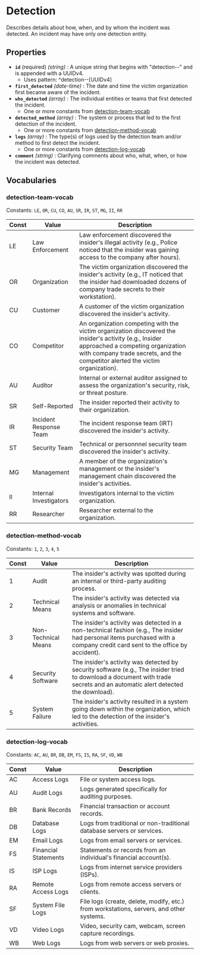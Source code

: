# Detection

Describes details about how, when, and by whom the incident was detected. An incident may have only one detection entity.

## Properties

- **`id`** (required) *(string)* : A unique string that begins with "detection--" and is appended with a UUIDv4.
	- Uses pattern: ^detection--[UUIDv4]
- **`first_detected`** *(date-time)* : The date and time the victim organization first became aware of the incident.
- **`who_detected`** *(array)* : The individual entities or teams that first detected the incident.
	- One or more constants from [detection-team-vocab](#detection-team-vocab)
- **`detected_method`** *(array)* : The system or process that led to the first detection of the incident.
	- One or more constants from [detection-method-vocab](#detection-method-vocab)
- **`logs`** *(array)* : The type(s) of logs used by the detection team and/or method to first detect the incident.
	- One or more constants from [detection-log-vocab](#detection-log-vocab)
- **`comment`** *(string)* : Clarifying comments about who, what, when, or how the incident was detected.

## Vocabularies

### detection-team-vocab

Constants: `LE`, `OR`, `CU`, `CO`, `AU`, `SR`, `IR`, `ST`, `MG`, `II`, `RR`

| Const | Value | Description |
| --- | --- | --- |
| LE | Law Enforcement | Law enforcement discovered the insider's illegal activity (e.g., Police noticed that the insider was gaining access to the company after hours).|
| OR | Organization | The victim organization discovered the insider's activity (e.g., IT noticed that the insider had downloaded dozens of company trade secrets to their workstation).|
| CU | Customer | A customer of the victim organization discovered the insider's activity.|
| CO | Competitor | An organization competing with the victim organization discovered the insider's activity (e.g., Insider approached a competing organization with company trade secrets, and the competitor alerted the victim organization).|
| AU | Auditor | Internal or external auditor assigned to assess the organization's security, risk, or threat posture.|
| SR | Self-Reported | The insider reported their activity to their organization.|
| IR | Incident Response Team | The incident response team (IRT) discovered the insider's activity.|
| ST | Security Team | Technical or personnnel security team discovered the insider's activity.|
| MG | Management | A member of the organization's management or the insider's management chain discovered the insider's activities.|
| II | Internal Investigators | Investigators internal to the victim organization.|
| RR | Researcher | Researcher external to the organization.|

### detection-method-vocab

Constants: `1`, `2`, `3`, `4`, `5`

| Const | Value | Description |
| --- | --- | --- |
| 1 | Audit | The insider's activity was spotted during an internal or third-party auditing process.|
| 2 | Technical Means | The insider's activity was detected via analysis or anomalies in technical systems and software.|
| 3 | Non-Technical Means | The insider's activity was detected in a non-technical fashion (e.g., The insider had personal items purchased with a company credit card sent to the office by accident).|
| 4 | Security Software | The insider's activity was detected by security software (e.g., The insider tried to download a document with trade secrets and an automatic alert detected the download).|
| 5 | System Failure | The insider's activity resulted in a system going down within the organization, which led to the detection of the insider's activities.|

### detection-log-vocab

Constants: `AC`, `AU`, `BR`, `DB`, `EM`, `FS`, `IS`, `RA`, `SF`, `VD`, `WB`

| Const | Value | Description |
| --- | --- | --- |
| AC | Access Logs | File or system access logs.|
| AU | Audit Logs | Logs generated specifically for auditing purposes.|
| BR | Bank Records | Financial transaction or account records.|
| DB | Database Logs | Logs from traditional or non-traditional database servers or services.|
| EM | Email Logs | Logs from email servers or services.|
| FS | Financial Statements | Statements or records from an individual's financial account(s).|
| IS | ISP Logs | Logs from internet service providers (ISPs).|
| RA | Remote Access Logs | Logs from remote access servers or clients.|
| SF | System File Logs | File logs (create, delete, modify, etc.) from workstations, servers, and other systems.|
| VD | Video Logs | Video, security cam, webcam, screen capture recordings.|
| WB | Web Logs | Logs from web servers or web proxies.|
